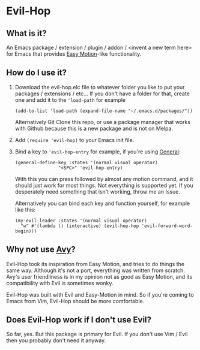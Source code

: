 # Evil-Hop
## What is it?
An Emacs package / extension / plugin / addon / \<invent a new term here> for Emacs that provides [Easy Motion](https://github.com/easymotion/vim-easymotion)-like functionality.

## How do I use it?
1. Download the evil-hop.elc file to whatever folder you like to put your packages / extensions / etc...
If you don't have a folder for that, create one and add it to the `'load-path`
for example

    `(add-to-list 'load-path (expand-file-name "~/.emacs.d/packages/"))`

    Alternatively Git Clone this repo, or use a package manager that works with Github because this is a new package and is not on Melpa.

1. Add `(require 'evil-hop)` to your Emacs init file.

1. Bind a key to `'evil-hop-entry` for example, if you're using [General](https://github.com/noctuid/general.el):
    ````
    (general-define-key :states '(normal visual operator)
                    "<SPC>" 'evil-hop-entry)
    ````
    
    With this you can press <SPC> followed by almost any motion command, and it should just work for most things.
    Not everything is supported yet. If you desperately need something that isn't working, throw me an Issue.
    
    Alternatively you can bind each key and function yourself, for example like this:
    
    ````
    (my-evil-leader :states '(normal visual operator)
      "w" #'(lambda () (interactive) (evil-hop-hop 'evil-forward-word-begin)))
    ````
    
## Why not use [Avy](https://github.com/abo-abo/avy)?
Evil-Hop took its inspiration from Easy Motion, and tries to do things the same way.
Although it's not a port, everything was written from scratch. Avy's user friendliness is
in my opinion not as good as Easy Motion, and its compatibility with Evil is sometimes wonky.

Evil-Hop was built with Evil and Easy-Motion in mind. So if you're coming to Emacs from Vim, Evil-Hop should be more comfortable.

## Does Evil-Hop work if I don't use Evil?
So far, yes. But this package is primary for Evil. If you don't use Vim / Evil then you probably don't need it anyway.
